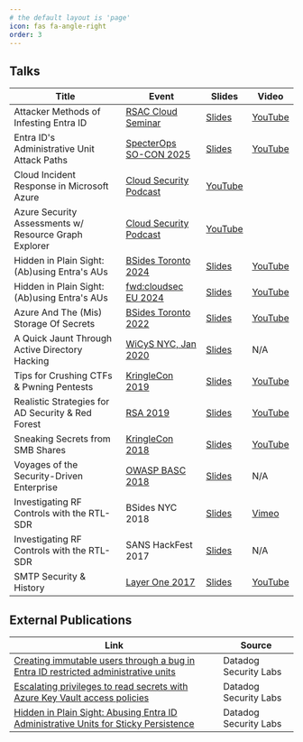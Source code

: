```yaml
---
# the default layout is 'page'
icon: fas fa-angle-right
order: 3
---
```


## Talks

| Title | Event | Slides | Video |
| - | - | - | - |
| Attacker Methods of Infesting Entra ID | [RSAC Cloud Seminar](https://www.rsaconference.com/library/virtual%20seminar/hds19-cloud-security) | [Slides](/assets/pdf/2025_RSAC-Cloud-Seminar_Entra-ID-Persistence.pdf) | [YouTube](https://youtu.be/ngSFP-tgupM?si=ZNHXRV67vtHYX1V7&t=4720) |
| Entra ID's Administrative Unit Attack Paths | [SpecterOps SO-CON 2025](https://socon-2025.sessionize.com/session/771606) | [Slides](https://github.com/SpecterOps/presentations/blob/main/SO-CON%202025/Katie%20Knowles%20-%20Abusing%20AUs%2C%20Confusing%20the%20SOC%20-%20Entra%20ID's%20Administrative%20Unit%20Attack%20Paths/Katie%20Knowles%20-%20Abusing%20AUs%20Confusing%20the%20SOC%20-%20SO-CON%202025.pdf) | [YouTube](https://www.youtube.com/watch?v=oxD7-UhE3Nw) |
| Cloud Incident Response in Microsoft Azure | [Cloud Security Podcast](https://www.cloudsecuritypodcast.tv/) | [YouTube](https://www.youtube.com/watch?v=Qbssg1f9N-s) |
| Azure Security Assessments w/ Resource Graph Explorer | [Cloud Security Podcast](https://www.cloudsecuritypodcast.tv/) | [YouTube](https://www.youtube.com/watch?v=XqNsmfaBZ6Y) |
| Hidden in Plain Sight: (Ab)using Entra's AUs | [BSides Toronto 2024](https://pretalx.com/bsides-toronto-2024/schedule/) | [Slides](/assets/pdf/2024_BSidesTO_Hidden-in-Plain-Sight.pdf) | [YouTube](https://www.youtube.com/watch?v=jhWT5HG2OQc) |
| Hidden in Plain Sight: (Ab)using Entra's AUs | [fwd:cloudsec EU 2024](https://fwdcloudsec.org/conference/europe/) | [Slides](/assets/pdf/2024_fwdcloudsec_Hidden-in-Plain-Sight.pdf) | [YouTube](https://www.youtube.com/watch?v=Uoqu9r_-0sg) |
| Azure And The (Mis) Storage Of Secrets | [BSides Toronto 2022](https://www.bsidesto.ca/) | [Slides](/assets/pdf/2022_BSidesTO_Azure.pdf) | [YouTube](https://www.youtube.com/watch?v=SmxEvVg6Fe8) |
| A Quick Jaunt Through Active Directory Hacking | [WiCyS NYC, Jan 2020](https://www.wicysnymetro.org/events/pentesting-workshop/) | [Slides](/assets/pdf/2020_WiCyS_ADventure.pdf) | N/A |
| Tips for Crushing CTFs & Pwning Pentests | [KringleCon 2019](https://holidayhackchallenge.com/2019/) | [Slides](/assets/pdf/2019_KringleCon_HackIt.pdf) | [YouTube](https://www.youtube.com/watch?v=c02mH7F1xvU) |
| Realistic Strategies for AD Security & Red Forest | [RSA 2019](https://www.rsaconference.com/Library/presentation/USA/2019/future-forests-realistic-strategies-for-ad-security-red-forest-architecture) | [Slides](/assets/pdf/2019_RSA_AD.pdf) | [YouTube](https://www.youtube.com/watch?v=i6BI-9myiHY) |
| Sneaking Secrets from SMB Shares | [KringleCon 2018](https://www.holidayhackchallenge.com/2018/) | [Slides](/assets/pdf/2018_KringleCon_SMB.pdf) | [YouTube](https://www.youtube.com/watch?v=W6_JaApK0xM) |
| Voyages of the Security-Driven Enterprise | [OWASP BASC 2018](https://owasp.org/www-chapter-boston/) | [Slides](/assets/pdf/2018_BASC_Enterprise.pdf) | N/A |
| Investigating RF Controls with the RTL-SDR | BSides NYC 2018 | [Slides](/assets/pdf/2018_BSidesNYC_SDR.pdf) | [Vimeo](https://livestream.com/internetsociety2/bsidesnyc/videos/168910206) |
| Investigating RF Controls with the RTL-SDR | SANS HackFest 2017 | [Slides](/assets/pdf/2018_BSidesNYC_SDR.pdf) | N/A |
| SMTP Security & History | [Layer One 2017](https://www.youtube.com/playlist?list=PLa-neBkALhDRsQ51VdQHorzGMODqA_wiB) | [Slides](/assets/pdf/2017_LayerOne_SMTP.pdf) | [YouTube](https://www.youtube.com/watch?v=PHtukqtSdQc) |

## External Publications

| Link | Source |
| - | - |
| [Creating immutable users through a bug in Entra ID restricted administrative units](https://securitylabs.datadoghq.com/articles/creating-immutable-users-entra-id-administrative-units/) | Datadog Security Labs |
| [Escalating privileges to read secrets with Azure Key Vault access policies](https://securitylabs.datadoghq.com/articles/escalating-privileges-to-read-secrets-with-azure-key-vault-access-policies/) | Datadog Security Labs |
| [Hidden in Plain Sight: Abusing Entra ID Administrative Units for Sticky Persistence](https://securitylabs.datadoghq.com/articles/abusing-entra-id-administrative-units/) | Datadog Security Labs |